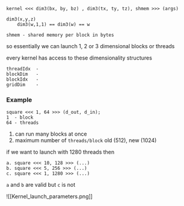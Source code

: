 ```
kernel <<< dim3(bx, by, bz) , dim3(tx, ty, tz), shmem >>> (args)
```

```
dim3(x,y,z)
	dim3(w,1,1) == dim3(w) == w

shmem - shared memory per block in bytes
```

so essentially we can launch 1, 2 or 3 dimensional blocks or threads

every kernel has access to these dimensionality structures
```
threadIdx  -
blockDim   -
blockIdx   -
gridDim    -
```

### Example
```
square <<< 1, 64 >>> (d_out, d_in);
1  - block
64 - threads
```

1. can run many blocks at once 
2. maximum number of `threads/block` old (512), new (1024)

if we want to launch with 1280 threads 
then 
```
a. square <<< 10, 128 >>> (...)
b. square <<< 5, 256 >>> (...)
c. square <<< 1, 1280 >>> (...)
```
`a` and `b` are valid but `c` is not


![[Kernel_launch_parameters.png]]